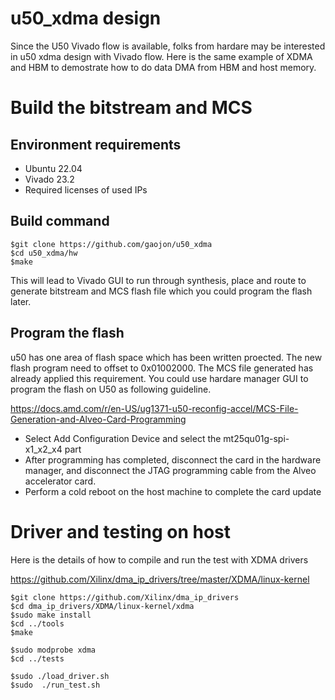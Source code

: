 # u50_xdma design 
Since the U50 Vivado flow is available, folks from hardare may be interested in u50 xdma design with Vivado flow. Here is the same example of XDMA and HBM to demostrate how to do data DMA from HBM and host memory.

# Build the bitstream and MCS

## Environment requirements
* Ubuntu 22.04
* Vivado 23.2
* Required licenses of used IPs

## Build command
```
$git clone https://github.com/gaojon/u50_xdma
$cd u50_xdma/hw
$make
```
This will lead to Vivado GUI to run through synthesis, place and route to generate bitstream and MCS flash file which you could program the flash later.

## Program the flash

u50 has one area of flash space which has been written proected. The new flash program need to offset to 0x01002000. The MCS file generated has already applied this requirement. You could use hardare manager GUI to program the flash on U50 as following guideline. 

https://docs.amd.com/r/en-US/ug1371-u50-reconfig-accel/MCS-File-Generation-and-Alveo-Card-Programming

* Select Add Configuration Device and select the mt25qu01g-spi-x1_x2_x4 part
* After programming has completed, disconnect the card in the hardware manager, and disconnect the JTAG programming cable from the Alveo accelerator card.
* Perform a cold reboot on the host machine to complete the card update


# Driver and testing on host

Here is the details of how to compile and run the test with XDMA drivers

https://github.com/Xilinx/dma_ip_drivers/tree/master/XDMA/linux-kernel

```
$git clone https://github.com/Xilinx/dma_ip_drivers
$cd dma_ip_drivers/XDMA/linux-kernel/xdma
$sudo make install
$cd ../tools
$make

$sudo modprobe xdma
$cd ../tests

$sudo ./load_driver.sh
$sudo  ./run_test.sh

```